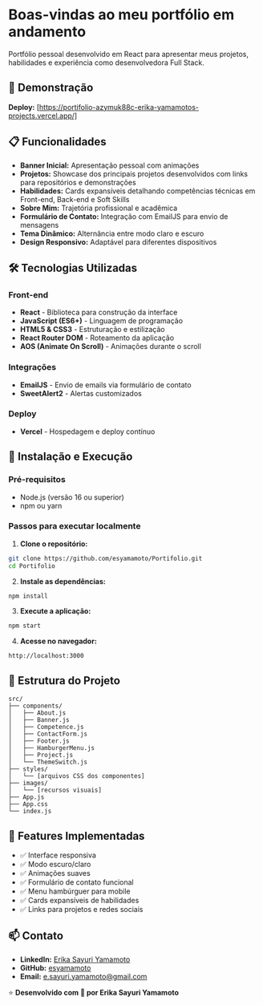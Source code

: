 # Boas-vindas ao meu portfólio em andamento

Portfólio pessoal desenvolvido em React para apresentar meus projetos, habilidades e experiência como desenvolvedora Full Stack.

## 🚀 Demonstração

**Deploy:** [https://portifolio-azymuk88c-erika-yamamotos-projects.vercel.app/]

## 📋 Funcionalidades

- **Banner Inicial:** Apresentação pessoal com animações
- **Projetos:** Showcase dos principais projetos desenvolvidos com links para repositórios e demonstrações
- **Habilidades:** Cards expansíveis detalhando competências técnicas em Front-end, Back-end e Soft Skills
- **Sobre Mim:** Trajetória profissional e acadêmica
- **Formulário de Contato:** Integração com EmailJS para envio de mensagens
- **Tema Dinâmico:** Alternância entre modo claro e escuro
- **Design Responsivo:** Adaptável para diferentes dispositivos

## 🛠️ Tecnologias Utilizadas

### Front-end
- **React** - Biblioteca para construção da interface
- **JavaScript (ES6+)** - Linguagem de programação
- **HTML5 & CSS3** - Estruturação e estilização
- **React Router DOM** - Roteamento da aplicação
- **AOS (Animate On Scroll)** - Animações durante o scroll

### Integrações
- **EmailJS** - Envio de emails via formulário de contato
- **SweetAlert2** - Alertas customizados

### Deploy
- **Vercel** - Hospedagem e deploy contínuo

## 🚀 Instalação e Execução

### Pré-requisitos
- Node.js (versão 16 ou superior)
- npm ou yarn

### Passos para executar localmente

1. **Clone o repositório:**
```bash
git clone https://github.com/esyamamoto/Portifolio.git
cd Portifolio
```

2. **Instale as dependências:**
```bash
npm install
```

3. **Execute a aplicação:**
```bash
npm start
```

4. **Acesse no navegador:**
```
http://localhost:3000
```

## 📁 Estrutura do Projeto

```
src/
├── components/
│   ├── About.js
│   ├── Banner.js
│   ├── Competence.js
│   ├── ContactForm.js
│   ├── Footer.js
│   ├── HamburgerMenu.js
│   ├── Project.js
│   └── ThemeSwitch.js
├── styles/
│   └── [arquivos CSS dos componentes]
├── images/
│   └── [recursos visuais]
├── App.js
├── App.css
└── index.js
```

## 🎨 Features Implementadas

- ✅ Interface responsiva
- ✅ Modo escuro/claro
- ✅ Animações suaves
- ✅ Formulário de contato funcional
- ✅ Menu hambúrguer para mobile
- ✅ Cards expansíveis de habilidades
- ✅ Links para projetos e redes sociais

## 📫 Contato

- **LinkedIn:** [Erika Sayuri Yamamoto](https://www.linkedin.com/in/erikasyamamoto/)
- **GitHub:** [esyamamoto](https://github.com/esyamamoto)
- **Email:** e.sayuri.yamamoto@gmail.com


⭐ **Desenvolvido com 💜 por Erika Sayuri Yamamoto**